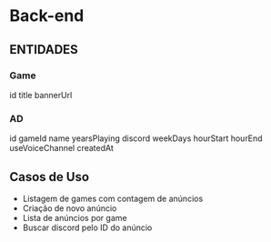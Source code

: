 # Back-end

## ENTIDADES

### Game

id
title
bannerUrl

### AD

id
gameId
name
yearsPlaying
discord
weekDays
hourStart
hourEnd
useVoiceChannel
createdAt

## Casos de Uso

- Listagem de games com contagem de anúncios
- Criação de novo anúncio
- Lista de anúncios por game
- Buscar discord pelo ID do anúncio